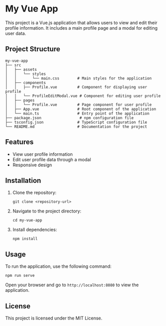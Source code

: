 # My Vue App

This project is a Vue.js application that allows users to view and edit their profile information. It includes a main profile page and a modal for editing user data.

## Project Structure

```
my-vue-app
├── src
│   ├── assets
│   │   └── styles
│   │       └── main.css        # Main styles for the application
│   ├── components
│   │   ├── Profile.vue         # Component for displaying user profile
│   │   └── ProfileEditModal.vue # Component for editing user profile
│   ├── pages
│   │   └── Profile.vue         # Page component for user profile
│   ├── App.vue                 # Root component of the application
│   └── main.ts                 # Entry point of the application
├── package.json                 # npm configuration file
├── tsconfig.json               # TypeScript configuration file
└── README.md                   # Documentation for the project
```

## Features

- View user profile information
- Edit user profile data through a modal
- Responsive design

## Installation

1. Clone the repository:
   ```
   git clone <repository-url>
   ```
2. Navigate to the project directory:
   ```
   cd my-vue-app
   ```
3. Install dependencies:
   ```
   npm install
   ```

## Usage

To run the application, use the following command:
```
npm run serve
```

Open your browser and go to `http://localhost:8080` to view the application.

## License

This project is licensed under the MIT License.